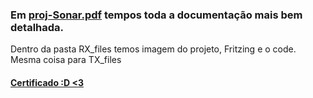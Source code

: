 ### Em [proj-Sonar.pdf](https://github.com/wesley-cantarino/Ultrasonic_Sensor_With_arduino/blob/master/codeIOT_2017/proj-Sonar.pdf) tempos toda a documentação mais bem detalhada.

Dentro da pasta RX_files temos imagem do projeto, Fritzing e o code. Mesma coisa para TX_files


#### [Certificado :D <3](http://codeiot.org.br/certificates/cbcd800a2408466495cf4520fc58f5d8)
